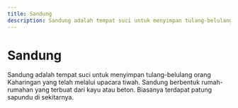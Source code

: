 ```yaml
---
title: Sandung
description: Sandung adalah tempat suci untuk menyimpan tulang-belulang orang Kaharingan yang telah melalui upacara tiwah.
---
```

# Sandung

Sandung adalah tempat suci untuk menyimpan tulang-belulang orang Kaharingan yang telah melalui upacara tiwah. Sandung berbentuk rumah-rumahan yang terbuat dari kayu atau beton. Biasanya terdapat patung sapundu di sekitarnya.
